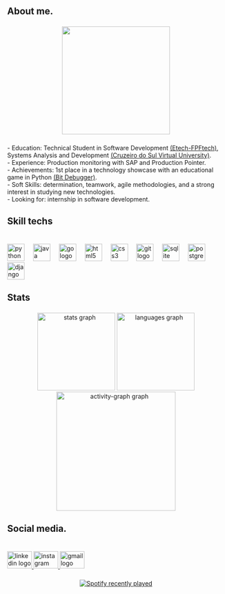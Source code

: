 <h2 align="left">About me.</h2>

###

<div align="center">
  <img height="250" src="https://user-images.githubusercontent.com/74038190/225813708-98b745f2-7d22-48cf-9150-083f1b00d6c9.gif"  />
</div>

###

<p align="left">- Education: Technical Student in Software Development <a href="https://www.fpf-etech.com.br/" target="_blank"> (Etech-FPFtech)</a>,
  Systems Analysis and Development <a href="https://www.cruzeirodosulvirtual.com.br" target="_blank">(Cruzeiro do Sul Virtual University)</a>.
  <br>- Experience: Production monitoring with SAP and Production Pointer.
  <br>- Achievements: 1st place in a technology showcase with an educational game in Python <a href="https://github.com/antonio-pss/bit-debugger" target="_blank">(Bit Debugger)</a>.
  <br>- Soft Skills: determination, teamwork, agile methodologies, and a strong interest in studying new technologies.<br>- Looking for: internship in software development.</p>

###

<h2 align="left">Skill techs</h2>

###

<br clear="both">

<div align="left">
  <img src="https://cdn.jsdelivr.net/gh/devicons/devicon/icons/python/python-original.svg" height="40" alt="python logo"  />
  <img width="12" />
  <img src="https://skillicons.dev/icons?i=java" height="40" alt="java logo"  />
  <img width="12" />
  <img src="https://cdn.jsdelivr.net/gh/devicons/devicon/icons/go/go-original.svg" height="40" alt="go logo"  />
  <img width="12" />
  <img src="https://cdn.simpleicons.org/html5/E34F26" height="40" alt="html5 logo"  />
  <img width="12" />
  <img src="https://cdn.simpleicons.org/css3/1572B6" height="40" alt="css3 logo"  />
  <img width="12" />
  <img src="https://skillicons.dev/icons?i=git" height="40" alt="git logo"  />
  <img width="12" />
  <img src="https://cdn.jsdelivr.net/gh/devicons/devicon/icons/sqlite/sqlite-original.svg" height="40" alt="sqlite logo"  />
  <img width="12" />
  <img src="https://cdn.jsdelivr.net/gh/devicons/devicon/icons/postgresql/postgresql-original.svg" height="40" alt="postgresql logo"  />
  <img width="12" />
  <img src="https://skillicons.dev/icons?i=django" height="40" alt="django logo"  />
</div>

###

<h2 align="left">Stats</h2>

###

<div align="center">
  <img src="https://github-readme-stats.vercel.app/api?username=LEXMORAES&hide_title=false&hide_rank=false&show_icons=true&include_all_commits=true&count_private=true&disable_animations=false&theme=tokyonight&locale=en&hide_border=false&order=1" height="180" alt="stats graph"/>
  <img src="https://github.com/anuraghazra/github-readme-stats.vercel.app/api/top-langs?username=LEXMORAES&locale=en&hide_title=false&layout=compact&card_width=320&langs_count=5&theme=tokyonight&hide_border=false&order=2" height="180" alt="languages graph"  />
  <img src="https://github-readme-activity-graph.vercel.app/graph?username=LEXMORAES&radius=16&theme=tokyo-night&area=true&order=5" height="276" alt="activity-graph graph"  />
</div>

<h2 align="left">Social media.</h2>

###

<br clear="both">

<div align="left">
  <a href="https://www.linkedin.com/in/lexmoraes/" target="_blank">
    <img src="https://raw.githubusercontent.com/maurodesouza/profile-readme-generator/master/src/assets/icons/social/linkedin/default.svg" width="57" height="40" alt="linkedin logo"  />
  </a>
  <a href="https://www.instagram.com/lexmoraes01/" target="_blank">
    <img src="https://raw.githubusercontent.com/maurodesouza/profile-readme-generator/master/src/assets/icons/social/instagram/default.svg" width="57" height="40" alt="instagram logo"  />
  </a>
  <a href="lexfisica@gmail.com" target="_blank">
    <img src="https://raw.githubusercontent.com/maurodesouza/profile-readme-generator/master/src/assets/icons/social/gmail/default.svg" width="57" height="40" alt="gmail logo"  />
  </a>
</div>

###

<div align="center">
  <a href="https://open.spotify.com/user/31qqp6n4cdd3c7pv26vz57ckb75u">
    <img src="https://spotify-recently-played-readme.vercel.app/api?user=31qqp6n4cdd3c7pv26vz57ckb75u&count=5&unique=false" alt="Spotify recently played"  />
  </a>
</div>

###

